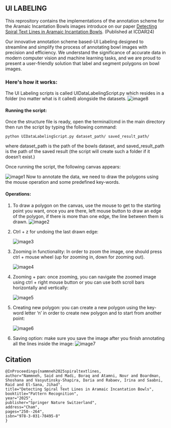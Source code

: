 ## UI LABELING

This reprository contains the implementations of the annotation scheme for the Aramaic Incantation Bowls images introduce on our paper [Detecting Spiral Text Lines in Aramaic Incantation Bowls](https://link.springer.com/chapter/10.1007/978-3-031-78495-8_16). (Published at ICDAR24)


Our innovative annotation scheme based-UI Labeling designed to streamline and simplify the process of annotating bowl images with precision and efficiency. We understand the significance of accurate data in modern computer vision and machine learning tasks, and we are proud to present a user-friendly solution that label and segment polygons on bowl images.

### Here's how it works:
The UI Labeling scripts is called UIDataLabelingScript.py which resides in a folder (no matter what is it called) alongside the datasets.
![image8](https://github.com/SaeedYNaa/GUI-For-TLE-data-labeling/assets/45369975/3581f7e5-3bb4-4554-b9f3-c1c913dad46d)



#### Running the script:
Once the structure file is ready, open the terminal/cmd in the main directory then run the script by typing the following command:

```` python UIDataLabelingScript.py dataset_path/ saved_result_path/ ````

 where dataset_path is the path of the bowls dataset, and saved_result_path is the path of the saved result (the script will create such a folder if it doesn’t exist.)

Once running the script, the following canvas appears:

![image1](https://github.com/SaeedYNaa/GUI-For-TLE-data-labeling/assets/45369975/2c5d2626-c1c2-4c30-91de-410438a4ef96)
Now to annotate the data, we need to draw the polygons using the mouse operation and some predefined key-words.
#### Operations:
1. To draw a polygon on the canvas, use the mouse to get to the starting point you want, once you are there, left mouse button to draw an edge of the polygon, if there is more than one edge, the line between them is drawn. 
![image2](https://github.com/SaeedYNaa/GUI-For-TLE-data-labeling/assets/45369975/7e89d96c-ba04-4e9f-ba70-55178fa33d66)


2. Ctrl + z for undoing the last drawn edge:

   ![image3](https://github.com/SaeedYNaa/GUI-For-TLE-data-labeling/assets/45369975/12f430e6-35d3-421f-8a22-3770aebfb57c)


4. Zooming in functionality: In order to zoom the image, one should press ctrl + mouse wheel (up for zooming in, down for zooming out).

   ![image4](https://github.com/SaeedYNaa/GUI-For-TLE-data-labeling/assets/45369975/27972c3f-99c3-4f45-8224-783075d2c906)


5. Zooming + pan: once zooming, you can navigate the zoomed image using ctrl + right mouse button or you can use both scroll bars horizontally and vertically:

   ![image5](https://github.com/SaeedYNaa/GUI-For-TLE-data-labeling/assets/45369975/af282563-7980-4075-ac6c-150d788237dc)


6. Creating new polygon: you can create a new polygon using the key-word letter ‘n’ in order to create new polygon and to start from another point:
   
   ![image6](https://github.com/SaeedYNaa/GUI-For-TLE-data-labeling/assets/45369975/7be6ddbe-8c6a-422d-a596-90d11bb5d3fc)


7. Saving option: make sure you save the image after you finish annotating all the lines inside the image:
 ![image7](https://github.com/SaeedYNaa/GUI-For-TLE-data-labeling/assets/45369975/33161c99-ad71-4a6c-b58c-ced4414cc217)



## Citation
````
@InProceedings{nammneh2025spiraltextlines,
author="Nammneh, Said and Madi, Boraq and Atamni, Nour and Boardman, Shoshana and Vasyutinsky-Shapira, Daria and Rabaev, Irina and Saabni, Raid and El-Sana, Jihad",
title="Detecting Spiral Text Lines in Aramaic Incantation Bowls",
booktitle="Pattern Recognition",
year="2025",
publisher="Springer Nature Switzerland",
address="Cham",
pages="250--264",
isbn="978-3-031-78495-8"
}
````


